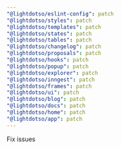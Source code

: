 ```yaml
---
"@lightdotso/eslint-config": patch
"@lightdotso/styles": patch
"@lightdotso/templates": patch
"@lightdotso/states": patch
"@lightdotso/tables": patch
"@lightdotso/changelog": patch
"@lightdotso/proposals": patch
"@lightdotso/hooks": patch
"@lightdotso/popup": patch
"@lightdotso/explorer": patch
"@lightdotso/inngest": patch
"@lightdotso/frames": patch
"@lightdotso/ui": patch
"@lightdotso/blog": patch
"@lightdotso/docs": patch
"@lightdotso/home": patch
"@lightdotso/app": patch
---
```


Fix issues
